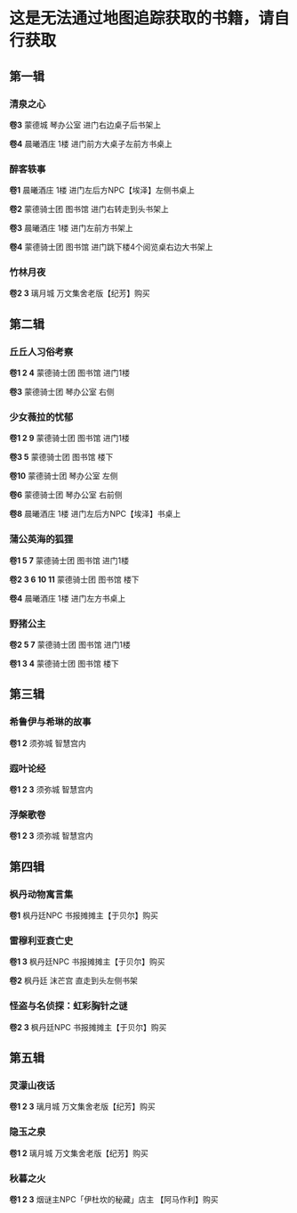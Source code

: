 # 这是无法通过地图追踪获取的书籍，请自行获取

## 第一辑

### 清泉之心 
**卷3** 蒙德城 琴办公室 进门右边桌子后书架上

**卷4** 晨曦酒庄 1楼 进门前方大桌子左前方书桌上

### 醉客轶事
**卷1** 晨曦酒庄 1楼 进门左后方NPC【埃泽】左侧书桌上

**卷2** 蒙德骑士团 图书馆 进门右转走到头书架上

**卷3** 晨曦酒庄 1楼 进门左前方书架上

**卷4** 蒙德骑士团 图书馆 进门跳下楼4个阅览桌右边大书架上

### 竹林月夜
**卷2 3** 璃月城 万文集舍老版【纪芳】购买

## 第二辑

### 丘丘人习俗考察
**卷1 2 4** 蒙德骑士团 图书馆 进门1楼

**卷3** 蒙德骑士团 琴办公室  右侧

### 少女薇拉的忧郁
**卷1 2 9** 蒙德骑士团 图书馆 进门1楼

**卷3 5** 蒙德骑士团 图书馆 楼下

**卷10** 蒙德骑士团 琴办公室 左侧

**卷6** 蒙德骑士团 琴办公室 右前侧

**卷8** 晨曦酒庄 1楼 进门左后方NPC【埃泽】书桌上

### 蒲公英海的狐狸
**卷1 5 7** 蒙德骑士团 图书馆 进门1楼

**卷2 3 6 10 11** 蒙德骑士团 图书馆 楼下

**卷4** 晨曦酒庄 1楼 进门左方书桌上

### 野猪公主
**卷2 5 7**  蒙德骑士团 图书馆 进门1楼

**卷1 3 4** 蒙德骑士团 图书馆 楼下

## 第三辑

### 希鲁伊与希琳的故事
**卷1 2** 须弥城 智慧宫内

### 遐叶论经
**卷1 2 3** 须弥城 智慧宫内

### 浮槃歌卷
**卷1 2 3** 须弥城 智慧宫内

## 第四辑

### 枫丹动物寓言集
**卷1**   枫丹廷NPC 书报摊摊主【于贝尔】购买

### 雷穆利亚衰亡史
**卷1 3** 枫丹廷NPC 书报摊摊主【于贝尔】购买

**卷2** 枫丹廷 沫芒宫 直走到头左侧书架 

### 怪盗与名侦探：虹彩胸针之谜
**卷2 3** 枫丹廷NPC 书报摊摊主【于贝尔】购买

## 第五辑

### 灵濛山夜话
**卷1 2 3** 璃月城 万文集舍老版【纪芳】购买

### 隐玉之泉
**卷1 2** 璃月城 万文集舍老版【纪芳】购买

### 秋暮之火

**卷1 2 3** 烟谜主NPC「伊杜坎的秘藏」店主 【阿马作利】购买


